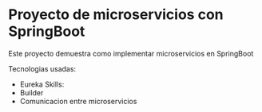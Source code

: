 # Proyecto de microservicios con SpringBoot

Este proyecto demuestra como implementar microservicios en SpringBoot

Tecnologias usadas:
  - Eureka
Skills:
  - Builder
  - Comunicacion entre microservicios
